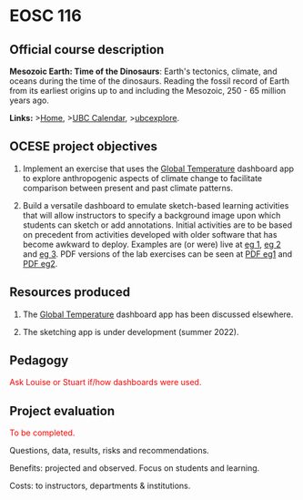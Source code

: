 # EOSC 116

## Official course description

**Mesozoic Earth: Time of the Dinosaurs**: Earth's tectonics, climate, and oceans during the time of the dinosaurs. Reading the fossil record of Earth from its earliest origins up to and including the Mesozoic, 250 - 65 million years ago. 

**Links:**
\>[Home](https://www.eoas.ubc.ca/academics/courses/eosc116),
\>[UBC Calendar](https://courses.students.ubc.ca/cs/courseschedule?pname=subjarea&tname=subj-course&dept=EOSC&course=116),
\>[ubcexplore](https://ubcexplorer.io/course/EOSC/116).

## OCESE project objectives

1. Implement an exercise that uses the [Global Temperature](dashboards.md) dashboard app to explore anthropogenic aspects of climate change to facilitate comparison between present and past climate patterns.

2. Build a versatile dashboard to emulate sketch-based learning activities that will allow instructors to specify a background image upon which students can sketch or add annotations. Initial activities are to be based on precedent from activities developed with older software that has become awkward to deploy. Examples are (or were) live at [eg 1](https://www.eoas.ubc.ca/~quest/Lab3-sketch.html), [eg 2](https://www.eoas.ubc.ca/~quest/Lab1-2sketches.html) and [eg 3](https://www.eoas.ubc.ca/~quest/Sketch-NorthAm.html). PDF versions of the lab exercises can be seen at <a href="files/Lab3-sketch.pdf">PDF eg1</a> and <a href="files/Lab1-2sketches.pdf">PDF eg2</a>.

## Resources produced

1. The [Global Temperature](dashboards.md) dashboard app has been discussed elsewhere.

2. The sketching app is under development (summer 2022).

## Pedagogy

<span style="color:red">Ask Louise or Stuart if/how dashboards were used.</span>

## Project evaluation

<span style="color:red">To be completed.</span>

Questions, data, results, risks and recommendations.

Benefits: projected and observed. Focus on students and learning.

Costs: to instructors, departments & institutions.